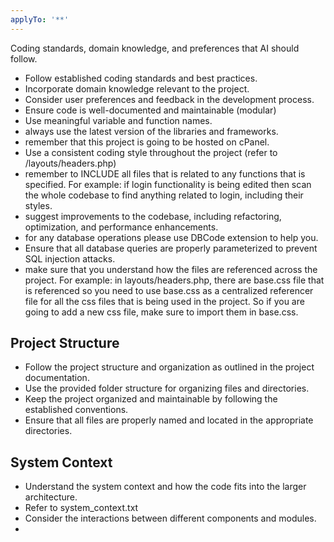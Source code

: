 ```yaml
---
applyTo: '**'
---
```

Coding standards, domain knowledge, and preferences that AI should follow.

- Follow established coding standards and best practices.
- Incorporate domain knowledge relevant to the project.
- Consider user preferences and feedback in the development process.
- Ensure code is well-documented and maintainable (modular)
- Use meaningful variable and function names.
- always use the latest version of the libraries and frameworks.
- remember that this project is going to be hosted on cPanel.
- Use a consistent coding style throughout the project (refer to /layouts/headers.php)
- remember to INCLUDE all files that is related to any functions that is specified. For example: if login functionality is being edited then scan the whole codebase to find anything related to login, including their styles.
- suggest improvements to the codebase, including refactoring, optimization, and performance enhancements.
- for any database operations please use DBCode extension to help you.
- Ensure that all database queries are properly parameterized to prevent SQL injection attacks.
- make sure that you understand how the files are referenced across the project. For example: in layouts/headers.php, there are base.css file that is referenced so you need to use base.css as a centralized referencer file for all the css files that is being used in the project. So if you are going to add a new css file, make sure to import them in base.css.

## Project Structure
- Follow the project structure and organization as outlined in the project documentation.
- Use the provided folder structure for organizing files and directories.
- Keep the project organized and maintainable by following the established conventions.
- Ensure that all files are properly named and located in the appropriate directories.

## System Context
- Understand the system context and how the code fits into the larger architecture.
- Refer to system_context.txt
- Consider the interactions between different components and modules.
- 
